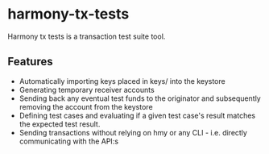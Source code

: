 # harmony-tx-tests
Harmony tx tests is a transaction test suite tool.

## Features

* Automatically importing keys placed in keys/ into the keystore
* Generating temporary receiver accounts
* Sending back any eventual test funds to the originator and subsequently removing the account from the keystore
* Defining test cases and evaluating if a given test case's result matches the expected test result.
* Sending transactions without relying on hmy or any CLI - i.e. directly communicating with the API:s

